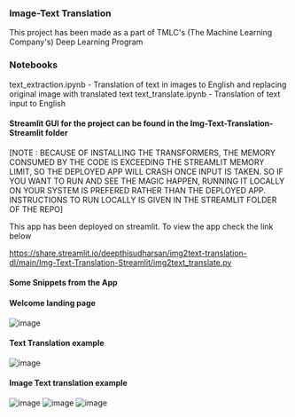 ### Image-Text Translation

This project has been made as a part of TMLC's (The Machine Learning Company's) Deep Learning Program

### Notebooks

text_extraction.ipynb - Translation of text in images to English and replacing original image with translated text
text_translate.ipynb - Translation of text input to English

#### Streamlit GUI for the project can be found in the Img-Text-Translation-Streamlit folder

[NOTE : BECAUSE OF INSTALLING THE TRANSFORMERS, THE MEMORY CONSUMED BY THE CODE IS EXCEEDING THE STREAMLIT MEMORY LIMIT, SO THE DEPLOYED APP WILL CRASH ONCE INPUT IS TAKEN. SO IF YOU WANT TO RUN AND SEE THE MAGIC HAPPEN, RUNNING IT LOCALLY ON YOUR SYSTEM IS PREFERED RATHER THAN THE DEPLOYED APP. INSTRUCTIONS TO RUN LOCALLY IS GIVEN IN THE STREAMLIT FOLDER OF THE REPO]

This app has been deployed on streamlit. To view the app check the link below

https://share.streamlit.io/deepthisudharsan/img2text-translation-dl/main/Img-Text-Translation-Streamlit/img2text_translate.py

#### Some Snippets from the App

#### Welcome landing page
![image](https://user-images.githubusercontent.com/59824729/135139673-7504ace8-13e0-4589-a127-e161b018a93b.png)

#### Text Translation example

![image](https://user-images.githubusercontent.com/59824729/135140372-08b4192f-a8ea-4bd1-9c23-4c5265456130.png)

#### Image Text translation example

![image](https://user-images.githubusercontent.com/59824729/135140000-d36ab1e0-5b61-4e0d-b7e4-17212503a2ab.png)
![image](https://user-images.githubusercontent.com/59824729/135140040-62296a59-662c-4c23-8c48-eb9ef77ed0f8.png)
![image](https://user-images.githubusercontent.com/59824729/135140071-912b684d-d0fd-4885-868d-e20e5288d486.png)
